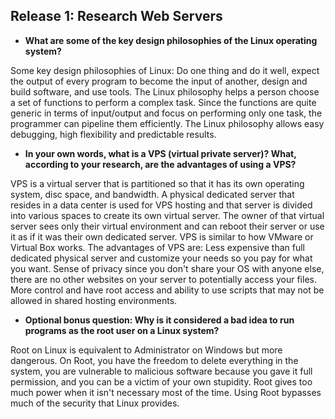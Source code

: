 ## Release 1: Research Web Servers

* **What are some of the key design philosophies of the Linux operating system?**

Some key design philosophies of Linux:
Do one thing and do it well, expect the output of every program to become the input of another, design and build software, and use tools. The Linux philosophy helps a person choose a set of functions to perform a complex task. Since the functions are quite generic in terms of input/output and focus on performing only one task, the programmer can pipeline them efficiently. The Linux philosophy allows easy debugging, high flexibility and predictable results.

* **In your own words, what is a VPS (virtual private server)? What, according to your research, are the advantages of using a VPS?**

VPS is a virtual server that is partitioned so that it has its own operating system, disc space, and bandwidth. A physical dedicated server that resides in a data center is used for VPS hosting and that server is divided into various spaces to create its own virtual server. The owner of that virtual server sees only their virtual environment and can reboot their server or use it as if it was their own dedicated server. VPS is similar to how VMware or Virtual Box works. The advantages of VPS are:
Less expensive than full dedicated physical server and customize your needs so you pay for what you want.
Sense of privacy since you don't share your OS with anyone else, there are no other websites on your server to potentially access your files.
More control and have root access  and ability to use scripts that may not be allowed in shared hosting environments.

* **Optional bonus question: Why is it considered a bad idea to run programs as the root user on a Linux system?**

Root on Linux is equivalent to Administrator on Windows but more dangerous. On Root, you have the freedom to delete everything in the system, you are vulnerable to malicious software because you gave it full permission, and you can be a victim of your own stupidity. Root gives too much power when it isn't necessary most of the time. Using Root bypasses much of the security that Linux provides.